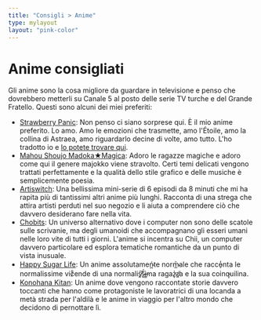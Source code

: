 ```yaml
---
title: "Consigli > Anime"
type: mylayout
layout: "pink-color"
---
```

# Anime consigliati
Gli anime sono la cosa migliore da guardare in televisione e penso che dovrebbero metterli su Canale 5 al posto delle serie TV turche e del Grande Fratello. Questi sono alcuni dei miei preferiti:

- [Strawberry Panic](https://myanimelist.net/anime/855/Strawberry_Panic): Non penso ci siano sorprese qui. È il mio anime preferito. Lo amo. Amo le emozioni che trasmette, amo l'Étoile, amo la collina di Astraea, amo riguardarlo decine di volte, amo tutto. L'ho tradotto io e [lo potete trovare qui](https://t.me/EricchiFansub/106).
- [Mahou Shoujo Madoka★Magica](https://myanimelist.net/anime/9756/Mahou_Shoujo_Madoka★Magica): Adoro le ragazze magiche e adoro come qui il genere majokko viene stravolto. Certi temi delicati vengono trattati perfettamente e la qualità dello stile grafico e delle musiche è semplicemente poesia.
- [Artiswitch](https://myanimelist.net/anime/49066/Artiswitch): Una bellissima mini-serie di 6 episodi da 8 minuti che mi ha rapita più di tantissimi altri anime più lunghi. Racconta di una strega che attira artisti perduti nel suo negozio e li aiuta a comprendere ciò che davvero desiderano fare nella vita.
- [Chobits](https://myanimelist.net/anime/59/Chobits): Un universo alternativo dove i computer non sono delle scatole sulle scrivanie, ma degli umanoidi che accompagnano gli esseri umani nelle loro vite di tutti i giorni. L'anime si incentra su Chii, un computer davvero particolare ed esplora tematiche romantiche da un punto di vista inusuale.
- [Happy Sugar Life](https://myanimelist.net/anime/37517/Happy_Sugar_Life): Un anime assolutameń̴̪te norm̴̲͐ale che racco̵̠̒nta le normalissime vic̷͋ende di una normalis̸̭͠s̴̬̈́ì̶̳ma ragaz̵̢̍z̸̼͘a e la sua coinq̵uilina.
- [Konohana Kitan](https://myanimelist.net/anime/35241/Konohana_Kitan): Un anime dove vengono raccontate storie davvero toccanti che hanno come protagoniste le lavoratrici di una locanda a metà strada per l'aldilà e le anime in viaggio per l'altro mondo che decidono di pernottare lì.
